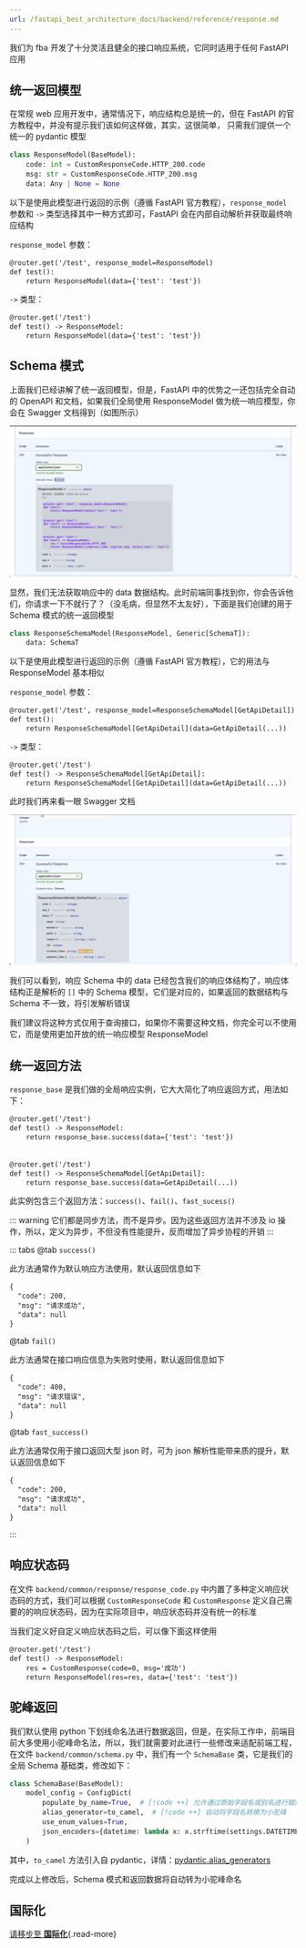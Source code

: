 ```yaml
---
url: /fastapi_best_architecture_docs/backend/reference/response.md
---
```

我们为 fba 开发了十分灵活且健全的接口响应系统，它同时适用于任何 FastAPI 应用

## 统一返回模型

在常规 web 应用开发中，通常情况下，响应结构总是统一的，但在 FastAPI 的官方教程中，并没有提示我们该如何这样做，其实，这很简单，
只需我们提供一个统一的 pydantic 模型

```python
class ResponseModel(BaseModel):
    code: int = CustomResponseCode.HTTP_200.code
    msg: str = CustomResponseCode.HTTP_200.msg
    data: Any | None = None
```

以下是使用此模型进行返回的示例（遵循 FastAPI 官方教程），`response_model` 参数和 `->` 类型选择其中一种方式即可，FastAPI
会在内部自动解析并获取最终响应结构

`response_model` 参数：

```python{1,3}
@router.get('/test', response_model=ResponseModel)
def test():
    return ResponseModel(data={'test': 'test'})
```

`->` 类型：

```python{2,3}
@router.get('/test')
def test() -> ResponseModel:
    return ResponseModel(data={'test': 'test'})
```

## Schema 模式

上面我们已经讲解了统一返回模型，但是，FastAPI 中的优势之一还包括完全自动的 OpenAPI 和文档，如果我们全局使用
ResponseModel 做为统一响应模型，你会在 Swagger 文档得到（如图所示）

![response\_model](/images/response_model.png)

显然，我们无法获取响应中的 data 数据结构。此时前端同事找到你，你会告诉他们，你请求一下不就行了？（没毛病，但显然不太友好），下面是我们创建的用于
Schema 模式的统一返回模型

```python
class ResponseSchemaModel(ResponseModel, Generic[SchemaT]):
    data: SchemaT
```

以下是使用此模型进行返回的示例（遵循 FastAPI 官方教程），它的用法与 ResponseModel 基本相似

`response_model` 参数：

```python{1,3}
@router.get('/test', response_model=ResponseSchemaModel[GetApiDetail])
def test():
    return ResponseSchemaModel[GetApiDetail](data=GetApiDetail(...))
```

`->` 类型：

```python{2,3}
@router.get('/test')
def test() -> ResponseSchemaModel[GetApiDetail]:
    return ResponseSchemaModel[GetApiDetail](data=GetApiDetail(...))
```

此时我们再来看一眼 Swagger 文档

![response\_schema\_model](/images/response_schema_model.png)

我们可以看到，响应 Schema 中的 data 已经包含我们的响应体结构了，响应体结构正是解析的 `[]` 中的 Schema 模型，它们是对应的，如果返回的数据结构与
Schema 不一致，将引发解析错误

我们建议将这种方式仅用于查询接口，如果你不需要这种文档，你完全可以不使用它，而是使用更加开放的统一响应模型
ResponseModel

## 统一返回方法

`response_base` 是我们做的全局响应实例，它大大简化了响应返回方式，用法如下：

```python{2-3,7-8}
@router.get('/test')
def test() -> ResponseModel:
    return response_base.success(data={'test': 'test'})


@router.get('/test')
def test() -> ResponseSchemaModel[GetApiDetail]:
    return response_base.success(data=GetApiDetail(...))
```

此实例包含三个返回方法：`success()`、`fail()`、`fast_sucess()`

::: warning
它们都是同步方法，而不是异步。因为这些返回方法并不涉及 io 操作，所以，定义为异步，不但没有性能提升，反而增加了异步协程的开销
:::

::: tabs
@tab `success()`

此方法通常作为默认响应方法使用，默认返回信息如下

```json:no-line-numbers
{
  "code": 200,
  "msg": "请求成功",
  "data": null
}
```

@tab `fail()`

此方法通常在接口响应信息为失败时使用，默认返回信息如下

```json:no-line-numbers
{
  "code": 400,
  "msg": "请求错误",
  "data": null
}
```

@tab `fast_success()`

此方法通常仅用于接口返回大型 json 时，可为 json 解析性能带来质的提升，默认返回信息如下

```json:no-line-numbers
{
  "code": 200,
  "msg": "请求成功",
  "data": null
}
```

:::

## 响应状态码

在文件 `backend/common/response/response_code.py` 中内置了多种定义响应状态码的方式，我们可以根据 `CustomResponseCode` 和
`CustomResponse` 定义自己需要的的响应状态码，因为在实际项目中，响应状态码并没有统一的标准

当我们定义好自定义响应状态码之后，可以像下面这样使用

```python{3-4}
@router.get('/test')
def test() -> ResponseModel:
    res = CustomResponse(code=0, msg='成功')
    return ResponseModel(res=res, data={'test': 'test'})
```

## 驼峰返回

我们默认使用 python 下划线命名法进行数据返回，但是，在实际工作中，前端目前大多使用小驼峰命名法，所以，我们就需要对此进行一些修改来适配前端工程，在文件
`backend/common/schema.py` 中，我们有一个 `SchemaBase` 类，它是我们的全局 Schema 基础类，修改如下：

```python
class SchemaBase(BaseModel):
    model_config = ConfigDict(
        populate_by_name=True,  # [!code ++] 允许通过原始字段名或别名进行赋值
        alias_generator=to_camel,  # [!code ++] 自动将字段名转换为小驼峰
        use_enum_values=True,
        json_encoders={datetime: lambda x: x.strftime(settings.DATETIME_FORMAT)},
    )
```

其中，`to_camel` 方法引入自
pydantic，详情：[pydantic.alias\_generators](https://docs.pydantic.dev/latest/api/config/#pydantic.alias_generators)

完成以上修改后，Schema 模式和返回数据将自动转为小驼峰命名

## 国际化

[请移步至 **国际化**](./i18n.md){.read-more}
